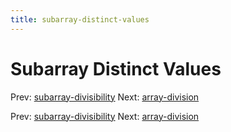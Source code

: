 ```yaml
---
title: subarray-distinct-values
---
```




# Subarray Distinct Values

Prev:
[subarray-divisibility](subarray-divisibility.md)
Next: [array-division](array-division.md)

Prev:
[subarray-divisibility](subarray-divisibility.md)
Next: [array-division](array-division.md)
